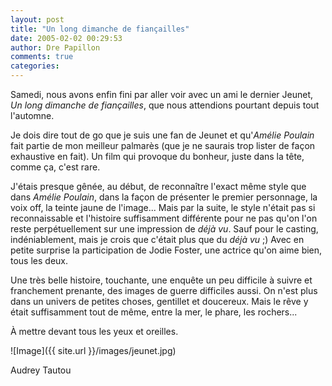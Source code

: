 ```yaml
---
layout: post
title: "Un long dimanche de fiançailles"
date: 2005-02-02 00:29:53
author: Dre Papillon
comments: true
categories: 
---
```



Samedi, nous avons enfin fini par aller voir avec un ami le dernier Jeunet, *Un long dimanche de fiançailles*, que nous attendions pourtant depuis tout l'automne.

Je dois dire tout de go que je suis une fan de Jeunet et qu'*Amélie Poulain* fait partie de mon meilleur palmarès (que je ne saurais trop lister de façon exhaustive en fait).  Un film qui provoque du bonheur, juste dans la tête, comme ça, c'est rare.

J'étais presque gênée, au début, de reconnaître l'exact même style que dans *Amélie Poulain*, dans la façon de présenter le premier personnage, la voix off, la teinte jaune de l'image...  Mais par la suite, le style n'était pas si reconnaissable et l'histoire suffisamment différente pour ne pas qu'on l'on reste perpétuellement sur une impression de *déjà vu*.  Sauf pour le casting, indéniablement, mais je crois que c'était plus que du *déjà vu* ;)  Avec en petite surprise la participation de Jodie Foster, une actrice qu'on aime bien, tous les deux.

Une très belle histoire, touchante, une enquête un peu difficile à suivre et franchement prenante, des images de guerre difficiles aussi.  On n'est plus dans un univers de petites choses, gentillet et doucereux.  Mais le rêve y était suffisamment tout de même, entre la mer, le phare, les rochers...

À mettre devant tous les yeux et oreilles.

![Image]({{ site.url }}/images/jeunet.jpg)
<div class="photoattrib">Audrey Tautou</div>

